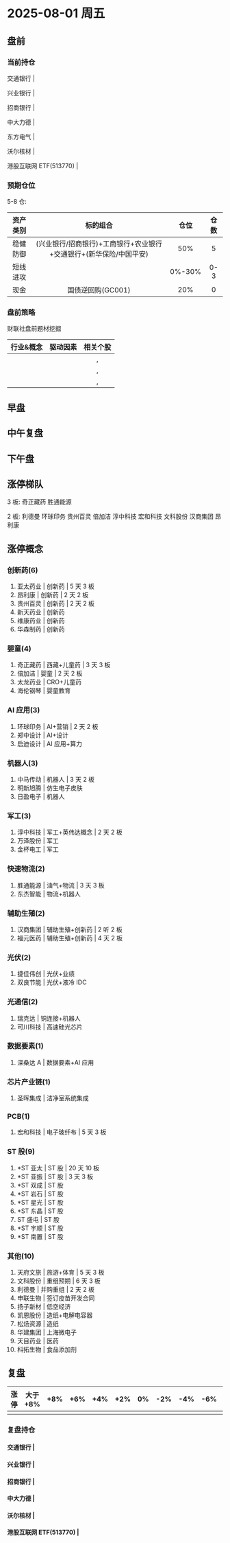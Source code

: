 # 2025-08-01 周五

## 盘前

### 当前持仓

交通银行 |

兴业银行 |

招商银行 |

中大力德 |

东方电气 |

沃尔核材 |

港股互联网 ETF(513770) |

### 预期仓位

5-8 仓:

| 资产类别 |                              标的组合                              |  仓位  | 仓数 |
| :------: | :----------------------------------------------------------------: | :----: | :--: |
| 稳健防御 | (兴业银行/招商银行)+工商银行+农业银行+交通银行+(新华保险/中国平安) |  50%   |  5   |
| 短线进攻 |                                                                    | 0%-30% | 0-3  |
|   现金   |                         国债逆回购(GC001)                          |  20%   |  0   |

### 盘前策略

财联社盘前题材挖掘

| 行业&概念 | 驱动因素 | 相关个股 |
| :-------: | :------: | :------: |
|           |          |    ,     |
|           |          |    ,     |
|           |          |    ,     |

## 早盘

## 中午复盘

## 下午盘

## 涨停梯队

3 板: 奇正藏药 胜通能源

2 板: 利德曼 环球印务 贵州百灵 倍加洁 淳中科技 宏和科技 文科股份 汉商集团 昂利康

## 涨停概念

### 创新药(6)

1. 亚太药业 | 创新药 | 5 天 3 板
2. 昂利康 | 创新药 | 2 天 2 板
3. 贵州百灵 | 创新药 | 2 天 2 板
4. 新天药业 | 创新药
5. 维康药业 | 创新药
6. 华森制药 | 创新药

### 婴童(4)

1. 奇正藏药 | 西藏+儿童药 | 3 天 3 板
2. 倍加洁 | 婴童 | 2 天 2 板
3. 太龙药业 | CRO+儿童药
4. 海伦钢琴 | 婴童教育

### AI 应用(3)

1. 环球印务 | AI+营销 | 2 天 2 板
2. 郑中设计 | AI+设计
3. 启迪设计 | AI 应用+算力

### 机器人(3)

1. 中马传动 | 机器人 | 3 天 2 板
2. 明新旭腾 | 仿生电子皮肤
3. 日盈电子 | 机器人

### 军工(3)

1. 淳中科技 | 军工+英伟达概念 | 2 天 2 板
2. 万泽股份 | 军工
3. 金杯电工 | 军工

### 快速物流(2)

1. 胜通能源 | 油气+物流 | 3 天 3 板
2. 东杰智能 | 物流+机器人

### 辅助生殖(2)

1. 汉商集团 | 辅助生殖+创新药 | 2 听 2 板
2. 福元医药 | 辅助生殖+创新药 | 4 天 2 板

### 光伏(2)

1. 捷佳伟创 | 光伏+业绩
2. 双良节能 | 光伏+液冷 IDC

### 光通信(2)

1. 瑞克达 | 铜连接+机器人
2. 可川科技 | 高速硅光芯片

### 数据要素(1)

1. 深桑达 A | 数据要素+AI 应用

### 芯片产业链(1)

1. 圣晖集成 | 洁净室系统集成

### PCB(1)

1. 宏和科技 | 电子玻纤布 | 5 天 3 板

### ST 股(9)

1. \*ST 亚太 | ST 股 | 20 天 10 板
2. \*ST 亚振 | ST 股 | 3 天 3 板
3. \*ST 双成 | ST 股
4. \*ST 岩石 | ST 股
5. \*ST 星光 | ST 股
6. \*ST 东晶 | ST 股
7. ST 盛屯 | ST 股
8. \*ST 宇顺 | ST 股
9. \*ST 南置 | ST 股

### 其他(10)

1. 天府文旅 | 旅游+体育 | 5 天 3 板
2. 文科股份 | 重组预期 | 6 天 3 板
3. 利德曼 | 并购重组 | 2 天 2 板
4. 申联生物 | 签订疫苗开发合同
5. 扬子新材 | 低空经济
6. 凯恩股份 | 造纸+电解电容器
7. 松炀资源 | 造纸
8. 华建集团 | 上海微电子
9. 天目药业 | 医药
10. 科拓生物 | 食品添加剂

## 复盘

| 涨停 | 大于+8% | +8% | +6% | +4% | +2% | 0%  | -2% | -4% | -6% | -8% | 小于-8% | 跌停 |
| :--: | :-----: | :-: | :-: | :-: | :-: | :-: | :-: | :-: | :-: | :-: | :-----: | :--: |
|      |         |     |     |     |     |     |     |     |     |     |         |      |

### 复盘持仓

#### 交通银行 |

#### 兴业银行 |

#### 招商银行 |

#### 中大力德 |

#### 沃尔核材 |

#### 港股互联网 ETF(513770) |
